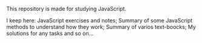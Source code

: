 This repository is made for studying JavaScript. 

I keep here:
JavaScript exercises and notes; 
Summary of some JavaScript methods to understand how they work; 
Summary of varios text-boocks;
My solutions for any tasks and so on... 

